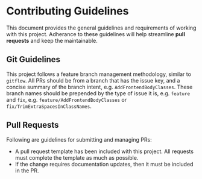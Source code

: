 # Contributing Guidelines

This document provides the general guidelines and requirements of working with this project. Adherance to these guidelines will help streamline **pull requests** and keep the maintainable.

## Git Guidelines

This project follows a feature branch management methodology, similar to `gitflow`. All PRs should be from a branch that has the issue key, and a concise summary of the branch intent, e.g. `AddFrontendBodyClasses`. These branch names should be prepended by the type of issue it is, e.g. `feature` and `fix`, e.g. `feature/AddFrontendBodyClasses` or `fix/TrimExtraSpacesInClassNames`.

## Pull Requests

Following are guidelines for submitting and managing PRs:

* A pull request template has been included with this project. All requests must complete the template as much as possible.
* If the change requires documentation updates, then it must be included in the PR.

